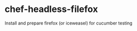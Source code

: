 chef-headless-filefox
=====================

Install and prepare firefox (or iceweasel) for cucumber testing
